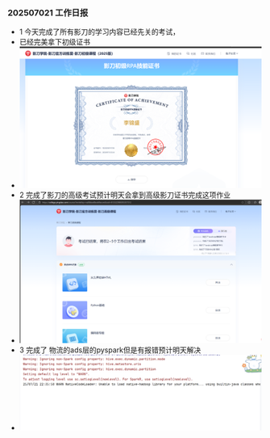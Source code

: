 ### 202507021 工作日报
* 1 今天完成了所有影刀的学习内容已经先关的考试，
* 已经完美拿下初级证书
* ![img.png](img.png)
* 2 完成了影刀的高级考试预计明天会拿到高级影刀证书完成这项作业
* ![img_1.png](img_1.png)
* 3 完成了 物流的ads层的pyspark但是有报错预计明天解决
* ![img_2.png](img_2.png)